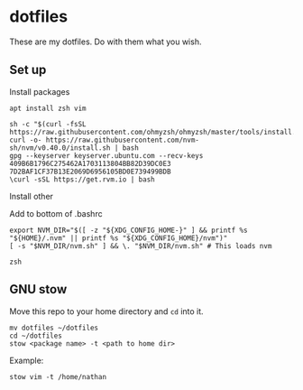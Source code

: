 # dotfiles

These are my dotfiles. Do with them what you wish.

## Set up
Install packages
```
apt install zsh vim

sh -c "$(curl -fsSL https://raw.githubusercontent.com/ohmyzsh/ohmyzsh/master/tools/install.sh)"
curl -o- https://raw.githubusercontent.com/nvm-sh/nvm/v0.40.0/install.sh | bash
gpg --keyserver keyserver.ubuntu.com --recv-keys 409B6B1796C275462A1703113804BB82D39DC0E3 7D2BAF1CF37B13E2069D6956105BD0E739499BDB
\curl -sSL https://get.rvm.io | bash

```

Install other

Add to bottom of .bashrc
```
export NVM_DIR="$([ -z "${XDG_CONFIG_HOME-}" ] && printf %s "${HOME}/.nvm" || printf %s "${XDG_CONFIG_HOME}/nvm")"
[ -s "$NVM_DIR/nvm.sh" ] && \. "$NVM_DIR/nvm.sh" # This loads nvm

zsh

```

## GNU stow

Move this repo to your home directory and `cd` into it.

```
mv dotfiles ~/dotfiles
cd ~/dotfiles
stow <package name> -t <path to home dir>
```

Example:
```
stow vim -t /home/nathan
```

